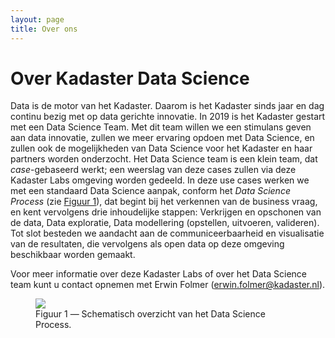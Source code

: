 ```yaml
---
layout: page
title: Over ons
---
```

# Over Kadaster Data Science

Data is de motor van het Kadaster.  Daarom is het Kadaster sinds jaar en dag continu bezig met op data gerichte innovatie.  In 2019 is het Kadaster gestart met een Data Science Team.  Met dit team willen we een stimulans geven aan data innovatie, zullen we meer ervaring opdoen met Data Science, en zullen ook de mogelijkheden van Data Science voor het Kadaster en haar partners worden onderzocht.  Het Data Science team is een klein team, dat _case_-gebaseerd werkt; een weerslag van deze cases zullen via deze Kadaster Labs omgeving worden gedeeld.  In deze use cases werken we met een standaard Data Science aanpak, conform het _Data Science Process_ (zie [Figuur 1](#figuur-1)), dat begint bij het verkennen van de business vraag, en kent vervolgens drie inhoudelijke stappen: Verkrijgen en opschonen van de data, Data exploratie, Data modellering (opstellen, uitvoeren, valideren).  Tot slot besteden we aandacht aan de communiceerbaarheid en visualisatie van de resultaten, die vervolgens als open data op deze omgeving beschikbaar worden gemaakt.

Voor meer informatie over deze Kadaster Labs of over het Data Science team kunt u contact opnemen met Erwin Folmer ([erwin.folmer@kadaster.nl](mailto:erwin.folmer@kadaster.nl)).

<figure id="figuur-1">
  <img src="/assets/images/data-science-process.jpg">
  <figcaption>
    Figuur 1 ― Schematisch overzicht van het Data Science Process.
  </figcaption>
</figure>
